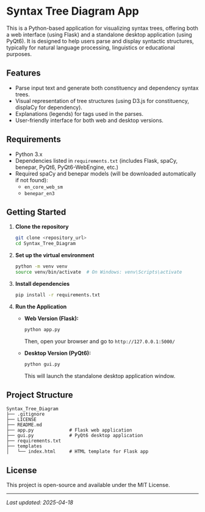 # Syntax Tree Diagram App

This is a Python-based application for visualizing syntax trees, offering both a web interface (using Flask) and a standalone desktop application (using PyQt6). It is designed to help users parse and display syntactic structures, typically for natural language processing, linguistics or educational purposes.

## Features
- Parse input text and generate both constituency and dependency syntax trees.
- Visual representation of tree structures (using D3.js for constituency, displaCy for dependency).
- Explanations (legends) for tags used in the parses.
- User-friendly interface for both web and desktop versions.

## Requirements
- Python 3.x
- Dependencies listed in `requirements.txt` (includes Flask, spaCy, benepar, PyQt6, PyQt6-WebEngine, etc.)
- Required spaCy and benepar models (will be downloaded automatically if not found):
  - `en_core_web_sm`
  - `benepar_en3`

## Getting Started
1. **Clone the repository**
   ```bash
   git clone <repository_url>
   cd Syntax_Tree_Diagram
   ```
2. **Set up the virtual environment**
   ```bash
   python -m venv venv
   source venv/bin/activate  # On Windows: venv\Scripts\activate
   ```
3. **Install dependencies**
   ```bash
   pip install -r requirements.txt
    ```
4. **Run the Application**

   *   **Web Version (Flask):**
       ```bash
       python app.py
       ```
       Then, open your browser and go to `http://127.0.0.1:5000/`

   *   **Desktop Version (PyQt6):**
       ```bash
       python gui.py
       ```
       This will launch the standalone desktop application window.

## Project Structure
```
Syntax_Tree_Diagram
├── .gitignore
├── LICENSE
├── README.md
├── app.py             # Flask web application
├── gui.py             # PyQt6 desktop application
├── requirements.txt
├── templates
│   └── index.html     # HTML template for Flask app
```

## License
This project is open-source and available under the MIT License.

---
*Last updated: 2025-04-18*
